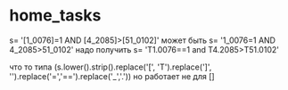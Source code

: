 # home_tasks
s= '[1_0076]=1 AND [4_2085]>[51_0102]'
может быть s= '1_0076=1 AND 4_2085>51_0102'
надо  получить s= 'T1.0076==1 and T4.2085>T51.0102'


что то типа 
(s.lower().strip().replace('[', 'T').replace(']', '').replace('=','==').replace('_','.'))
но работает не для  []
